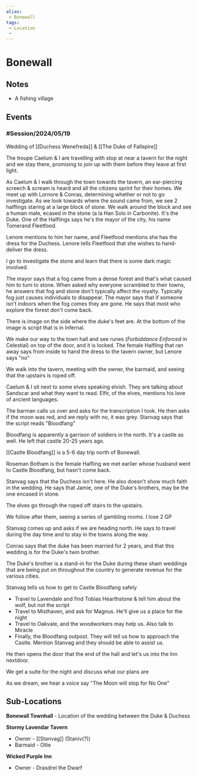 ```yaml
---
alias: 
 - Bonewall
tags: 
 - Location
 - 
---
```


# Bonewall

## Notes
- A fishing village

## Events
### #Session/2024/05/19 
Wedding of [[Duchess Wenefreda]] & [[The Duke of Fallspire]]

The troupe Caelum & I are travelling with stop at near a tavern for the night and we stay there, promising to join up with them before they leave at first light. 

As Caelum & I walk through the town towards the tavern, an ear-piercing screech & scream is heard and all the citizens sprint for their homes.  We meet up with Lornore & Conras, determining whether or not to go investigate. As we look towards where the sound came from, we see 2 halflings staring at a large block of stone. We walk around the block and see a human male, ecased in the stone (a la Han Solo in Carbonite). It's the Duke. One of the Halflings says he's the mayor of the city, his name Tomerand Fleetfood. 

Lenore mentions to him her name, and Fleetfood mentions she has the dress for the Duchess. Lenore tells Fleetfood that she wishes to hand-deliver the dress. 

I go to investigate the stone and learn that there is some dark magic involved. 

The mayor says that a fog came from a dense forest and that's what caused him to turn to stone. When asked why everyone scrambled to their towns, he answers that fog and stone don't typically affect the royalty. Typically fog just causes individuals to disappear. The mayor says that if someone isn't indoors when the fog comes they are gone. He says that most who explore the forest don't come back. 

There is image on the side where the duke's feet are. At the bottom of the image is script that is in Infernal.

We make our way to the town hall and see runes (*Forbiddance Enforced* in Celestial) on top of the door, and it is locked. The female Halfling that ran away says from inside to hand the dress to the tavern owner, but Lenore says "no" 

We walk into the tavern, meeting with the owner, the barmaid, and seeing that the upstairs is roped off. 

Caelum & I sit next to some elves speaking elvish. They are talking about Sandscar and what they want to read. Elfir, of the elves, mentions his love of ancient languages. 

The barman calls us over and asks for the transcription I took. He then asks if the moon was red, and we reply with no, it was grey. Stanvag says that the script reads "Bloodfang"

Bloodfang is apparently a garrison of soldiers in the north. It's a castle as well. He left that castle 20-25 years ago. 

[[Castle Bloodfang]] is a 5-6 day trip north of Bonewall.  

Roseman Botham is the female Halfling we met earlier whose husband went to Castle Bloodfang, but hasn't come back. 

Stanvag says that the Duchess isn't here. He also doesn't show much faith in the wedding. He says that Jamie, one of the Duke's brothers, may be the one encased in stone. 

The elves go through the roped off stairs to the upstairs. 

We follow after them, seeing a series of gambling rooms. I lose 2 GP

Stanvag comes up and asks if we are heading north. He says to travel during the day time and to stay in the towns along the way. 

Conras says that the duke has been married for 2 years, and that this wedding is for the Duke's twin brother. 

The Duke's brother is a stand-in for the Duke during these sham weddings that are being put on throughout the country to generate revenue for the various cities. 

Stanvag tells us how to get to Castle Bloodfang safely
- Travel to Lavendale and find Tobias Hearthstone & tell him about the wolf, but not the script
- Travel to Misthaven, and ask for Magnus. He'll give us a place for the night
- Travel to Oakvale, and the woodworkers may help us. Also talk to Miracle
- Finally, the Bloodfang outpost. They will tell us how to approach the Castle. Mention Stanvag and they should be able to assist us. 

He then opens the door that the end of the hall and let's us into the Inn nextdoor.

We get a suite for the night and discuss what our plans are

As we dream, we hear a voice say "The Moon will stop for No One"



## Sub-Locations
**Bonewall Townhall** - Location of the wedding between the Duke & Duchess

**Stormy Lavendar Tavern** 
- Owner - [[Stanvag]] (Staniv(?))
- Barmaid - Ollie

**Wicked Purple Inn**
- Owner - Drasdrel the Dwarf
